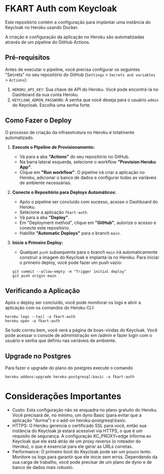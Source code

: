 # FKART Auth com Keycloak

Este repositório contém a configuração para implantar uma instância do Keycloak no Heroku usando Docker.

A criação e configuração da aplicação no Heroku são automatizadas através de um pipeline do GitHub Actions.

## Pré-requisitos

Antes de executar o pipeline, você precisa configurar os seguintes "Secrets" no seu repositório do GitHub (`Settings` > `Secrets and variables` > `Actions`):

1.  `HEROKU_API_KEY`: Sua chave de API do Heroku. Você pode encontrá-la no Dashboard da sua conta Heroku.
2.  `KEYCLOAK_ADMIN_PASSWORD`: A senha que você deseja para o usuário `admin` do Keycloak. Escolha uma senha forte.

## Como Fazer o Deploy

O processo de criação da infraestrutura no Heroku é totalmente automatizado.

1.  **Execute o Pipeline de Provisionamento:**
    *   Vá para a aba **"Actions"** do seu repositório no GitHub.
    *   Na barra lateral esquerda, selecione o workflow **"Provision Heroku App"**.
    *   Clique em **"Run workflow"**. O pipeline irá criar a aplicação no Heroku, adicionar o banco de dados e configurar todas as variáveis de ambiente necessárias.

2.  **Conecte o Repositório para Deploys Automáticos:**
    *   Após o pipeline ser concluído com sucesso, acesse o Dashboard do Heroku.
    *   Selecione a aplicação `fkart-auth`.
    *   Vá para a aba **"Deploy"**.
    *   Em "Deployment method", clique em **"GitHub"**, autorize o acesso e conecte este repositório.
    *   Habilite **"Automatic Deploys"** para o branch `main`.

3.  **Inicie o Primeiro Deploy:**
    *   Qualquer `push` subsequente para o branch `main` irá automaticamente construir a imagem do Keycloak e implantá-la no Heroku. Para iniciar o primeiro deploy, você pode fazer um push vazio:
      ```shell
      git commit --allow-empty -m "Trigger initial deploy"
      git push origin main
      ```

## Verificando a Aplicação

Após o deploy ser concluído, você pode monitorar os logs e abrir a aplicação com os comandos do Heroku CLI:

```shell
heroku logs --tail -a fkart-auth
heroku open -a fkart-auth
```

Se tudo correu bem, você verá a página de boas-vindas do Keycloak. Você pode acessar o console de administração em /admin e fazer login com o usuário e senha que definiu nas variáveis de ambiente.

## Upgrade no Postgres
Para fazer o upgrade do plano do postgres execute o comando
```shell
heroku addons:upgrade heroku-postgresql:basic -a fkart-auth
```

# Considerações Importantes
- Custo: Esta configuração não se enquadra no plano gratuito do Heroku. Você precisará de, no mínimo, um dyno Basic (para evitar que a aplicação "durma") e o add-on heroku-postgresql:basic.
- HTTPS: O Heroku gerencia o certificado SSL para você, então sua instância do Keycloak já estará acessível via HTTPS, o que é um requisito de segurança. A configuração KC_PROXY=edge informa ao Keycloak que ele está atrás de um proxy reverso (o roteador do Heroku), o que é essencial para ele gerar as URLs corretas.
- Performance: O primeiro boot do Keycloak pode ser um pouco lento. Monitore os logs para garantir que ele inicie sem erros. Dependendo da sua carga de trabalho, você pode precisar de um plano de dyno e de banco de dados mais robusto.